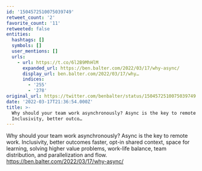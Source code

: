 ```yaml
---
id: '1504572510075039749'
retweet_count: '2'
favorite_count: '11'
retweeted: false
entities:
  hashtags: []
  symbols: []
  user_mentions: []
  urls:
    - url: https://t.co/6l2B9MhHlM
      expanded_url: https://ben.balter.com/2022/03/17/why-async/
      display_url: ben.balter.com/2022/03/17/why…
      indices:
        - '255'
        - '278'
original_url: https://twitter.com/benbalter/status/1504572510075039749
date: '2022-03-17T21:36:54.000Z'
title: >-
  Why should your team work asynchronously? Async is the key to remote work.
  Inclusivity, better outco…
---
```


Why should your team work asynchronously? Async is the key to remote work. Inclusivity, better outcomes faster, opt-in shared context, space for learning, solving higher value problems, work-life balance, team distribution, and parallelization and flow.  https://ben.balter.com/2022/03/17/why-async/